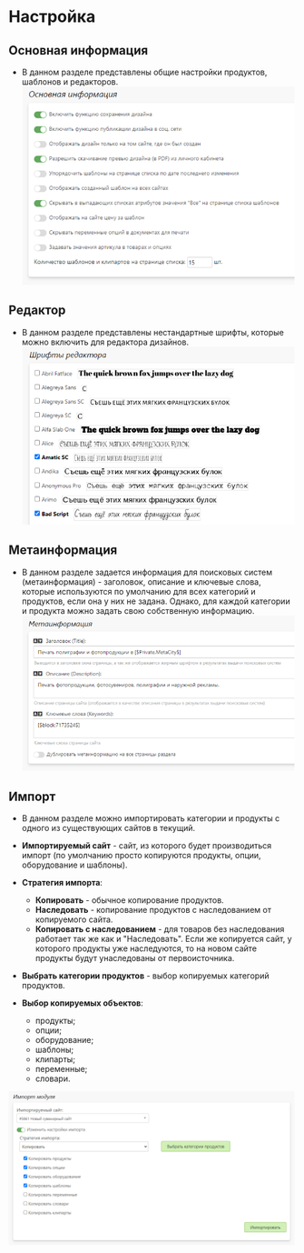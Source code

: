 # Настройка
## Основная информация
* В данном разделе представлены общие настройки продуктов, шаблонов и редакторов.
![](../_media/print/print13.png ':size=50%')

## Редактор
* В данном разделе представлены нестандартные шрифты, которые можно включить для редактора дизайнов.
![](../_media/print/print14.png ':size=50%')

## Метаинформация
* В данном разделе задается информация для поисковых систем (метаинформация) - заголовок, описание и ключевые слова, которые используются по умолчанию для всех категорий и продуктов, если она у них не задана. Однако, для каждой категории и продукта можно задать свою собственную информацию.
![](../_media/print/print15.png ':size=50%')

## Импорт
* В данном разделе можно импортировать категории и продукты с одного из существующих сайтов в текущий.
 
* __Импортируемый сайт__ - сайт, из которого будет производиться импорт (по умолчанию просто копируются продукты, опции, оборудование и шаблоны).
 
* __Стратегия импорта__:
    + __Копировать__ - обычное копирование продуктов.
    + __Наследовать__ - копирование продуктов с наследованием от копируемого сайта.
    + __Копировать с наследованием__ - для товаров без наследования работает так же как и "Наследовать". Если же копируется сайт, у которого продукты уже наследуются, то на новом сайте продукты будут унаследованы от первоисточника.
 
* __Выбрать категории продуктов__ - выбор копируемых категорий продуктов.
 
* __Выбор копируемых объектов__:
    + продукты;
    + опции;
    + оборудование;
    + шаблоны;
    + клипарты;
    + переменные;
    + словари.

![](../_media/print/print16.png ':size=70%')